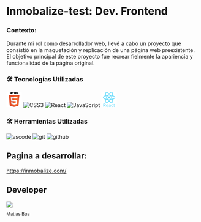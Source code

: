 # Inmobalize-test: Dev. Frontend

### Contexto:
Durante mi rol como desarrollador web, llevé a cabo un proyecto que consistió en la maquetación y replicación de una página web preexistente. El objetivo principal de este proyecto fue recrear fielmente la apariencia y funcionalidad de la página original.


### 🛠 Tecnologías Utilizadas
<div>
<img src="https://raw.githubusercontent.com/devicons/devicon/master/icons/html5/html5-original-wordmark.svg" alt="html5" width="40" height="40"/>
<img src="https://profilinator.rishav.dev/skills-assets/css3-original-wordmark.svg" alt="CSS3" height="40" width="40" />  
<img src="https://upload.wikimedia.org/wikipedia/commons/thumb/d/d5/Tailwind_CSS_Logo.svg/512px-Tailwind_CSS_Logo.svg.png" alt="React" width="40" height="40" />
<img  src="https://profilinator.rishav.dev/skills-assets/javascript-original.svg" alt="JavaScript" width="40" height="50" /> 
<img src="https://raw.githubusercontent.com/devicons/devicon/master/icons/react/react-original-wordmark.svg" alt="react" width="40" height="40"/></div>
</div>


### 🛠 Herramientas Utilizadas
<div>

<img src="https://w7.pngwing.com/pngs/512/824/png-transparent-visual-studio-code-hd-logo-thumbnail.png" alt="vscode" width="40" heigth="40"/>
<img src="https://www.vectorlogo.zone/logos/git-scm/git-scm-icon.svg" alt="git" width="40" height="40"/>
<img src="https://cdn-icons-png.flaticon.com/512/25/25231.png" alt="github" width="40" heigth="40"/>


## Pagina a desarrollar:
https://inmobalize.com/



## Developer
  [<img src="https://avatars.githubusercontent.com/u/108524376?v=4" width=115><br><sub>Matias Bua</sub>](https://github.com/MatiasNBua)
